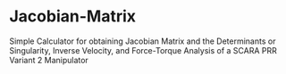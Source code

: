 # Jacobian-Matrix
 Simple Calculator for obtaining Jacobian Matrix and the Determinants or Singularity, Inverse Velocity, and Force-Torque Analysis of a SCARA PRR Variant 2 Manipulator
